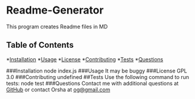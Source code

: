 # Readme-Generator
This program creates Readme files in MD
## Table of Contents
*[Installation](#installation)
*[Usage](#usage)
*[License](#license)
*[Contributing](#contributing)
*[Tests](#tests)
*[Questions](#questions)

###Installation
node index.js
###Usage
It may be buggy
###License
GPL 3.0
###Contributing
undefined
##Tests
Use the following command to run tests:
node test 
###Questions
Contact me with additional questions at 
[GitHub](https://github.com/githubOrsha)
or contact 
Orsha at og@gmail.com